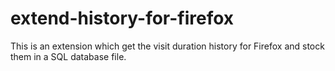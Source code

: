 # extend-history-for-firefox
This is an extension which get the visit duration history for Firefox and stock them in a SQL database file.
